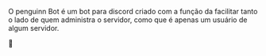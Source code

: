 O penguinn Bot é um bot para discord criado com a função da facilitar tanto o lado de quem administra o servidor, como que é apenas um usuário de algum servidor.

🐧
